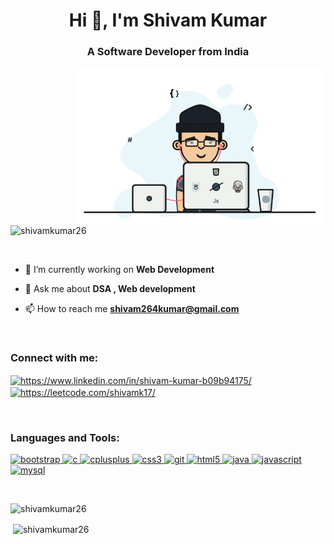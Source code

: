 <h1 align="center">Hi 👋, I'm Shivam Kumar</h1>
<h3 align="center">A Software Developer from India</h3>
<img align="right" alt="Coding" width="400" src="https://raw.githubusercontent.com/kvssankar/kvssankar/main/programmer.gif">

<p align="left"> <img src="https://komarev.com/ghpvc/?username=shivamkumar26&label=Profile%20views&color=0e75b6&style=flat" alt="shivamkumar26" /> </p>

<p align="left"> <a href="https://twitter.com/" target="blank"><img src="https://img.shields.io/twitter/follow/?logo=twitter&style=for-the-badge" alt="" /></a> </p>

- 🌱 I’m currently working on **Web Development**

- 💬 Ask me about **DSA , Web development**

- 📫 How to reach me **shivam264kumar@gmail.com**
<br>
<h3 align="left">Connect with me:</h3>
<p align="left">
<a href="https://linkedin.com/in/https://www.linkedin.com/in/shivam-kumar-b09b94175/" target="blank"><img align="center" src="https://upload.wikimedia.org/wikipedia/commons/thumb/c/ca/LinkedIn_logo_initials.png/600px-LinkedIn_logo_initials.png?20140125013055" alt="https://www.linkedin.com/in/shivam-kumar-b09b94175/" height="40" width="40" /></a>
<a href="https://www.leetcode.com/https://leetcode.com/shivamk17/" target="blank"><img align="center" src="https://encrypted-tbn0.gstatic.com/images?q=tbn:ANd9GcRowwSZPlBt_Q7LiTAyWo0uaZf9ATTn4EjNuQ&usqp=CAU" alt="https://leetcode.com/shivamk17/" height="40" width="40" /></a>
</p>
<br>
<h3 align="left">Languages and Tools:</h3>
<p align="left"> <a href="https://getbootstrap.com" target="_blank" rel="noreferrer"> <img src="https://upload.wikimedia.org/wikipedia/commons/b/b2/Bootstrap_logo.svg" alt="bootstrap" width="40" height="40"/> </a> <a href="https://www.cprogramming.com/" target="_blank" rel="noreferrer"> <img src="https://upload.wikimedia.org/wikipedia/commons/thumb/1/18/C_Programming_Language.svg/1200px-C_Programming_Language.svg.png" alt="c" width="40" height="40"/> </a> <a href="https://www.w3schools.com/cpp/" target="_blank" rel="noreferrer"> <img src="https://upload.wikimedia.org/wikipedia/commons/thumb/1/18/ISO_C%2B%2B_Logo.svg/1822px-ISO_C%2B%2B_Logo.svg.png" alt="cplusplus" width="40" height="40"/> </a> <a href="https://www.w3schools.com/css/" target="_blank" rel="noreferrer"> <img src="https://encrypted-tbn0.gstatic.com/images?q=tbn:ANd9GcSlgFMQA2Kz1e-vSsDSSPH7lHd8_r2dJuAEfA&usqp=CAU" alt="css3" width="40" height="40"/> </a> <a href="https://git-scm.com/" target="_blank" rel="noreferrer"> <img src="https://github.githubassets.com/images/modules/logos_page/GitHub-Mark.png" alt="git" width="40" height="40"/> </a> <a href="https://www.w3.org/html/" target="_blank" rel="noreferrer"> <img src="https://encrypted-tbn0.gstatic.com/images?q=tbn:ANd9GcTr7hWu-N5eW5iFhzGfSkKLrw4lGxCuMNomdA&usqp=CAU" alt="html5" width="40" height="40"/> </a> <a href="https://www.java.com" target="_blank" rel="noreferrer"> <img src="https://encrypted-tbn0.gstatic.com/images?q=tbn:ANd9GcRVCOo8AhUVIe7fBkX57RG1FCbToUou5wh5hg&usqp=CAU" alt="java" width="40" height="40"/> </a> <a href="https://developer.mozilla.org/en-US/docs/Web/JavaScript" target="_blank" rel="noreferrer"> <img src="https://encrypted-tbn0.gstatic.com/images?q=tbn:ANd9GcTKmJE3bBLMQb0bhPJeLi_h_40w8oCxmGdlzw&usqp=CAU" alt="javascript" width="40" height="40"/> </a> <a href="https://www.mysql.com/" target="_blank" rel="noreferrer"> <img src="https://encrypted-tbn0.gstatic.com/images?q=tbn:ANd9GcQ5hDbbIe63WRwCWAfpzNop86ShXtbRN49Svw&usqp=CAU" alt="mysql" width="40" height="40"/> </a> </p>
<br>

<p><img align="left" src="https://github-readme-stats.vercel.app/api/top-langs?username=shivamkumar26&show_icons=true&locale=en&layout=compact" alt="shivamkumar26" /></p>
<br>
<p>&nbsp;<img align="center" src="https://github-readme-stats.vercel.app/api?username=shivamkumar26&show_icons=true&locale=en" alt="shivamkumar26" /></p>
